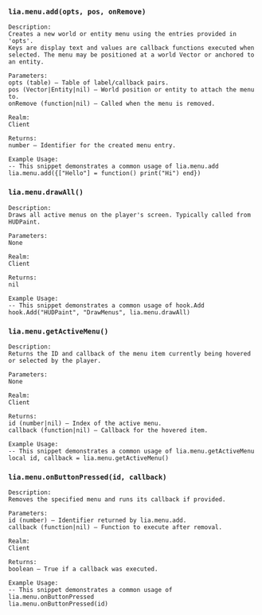 ### `lia.menu.add(opts, pos, onRemove)`

    
    Description:
    Creates a new world or entity menu using the entries provided in 'opts'.
    Keys are display text and values are callback functions executed when
    selected. The menu may be positioned at a world Vector or anchored to
    an entity.
    
    Parameters:
    opts (table) – Table of label/callback pairs.
    pos (Vector|Entity|nil) – World position or entity to attach the menu to.
    onRemove (function|nil) – Called when the menu is removed.
    
    Realm:
    Client
    
    Returns:
    number – Identifier for the created menu entry.
    
    Example Usage:
    -- This snippet demonstrates a common usage of lia.menu.add
    lia.menu.add({["Hello"] = function() print("Hi") end})

### `lia.menu.drawAll()`

    
    Description:
    Draws all active menus on the player's screen. Typically called from
    HUDPaint.
    
    Parameters:
    None
    
    Realm:
    Client
    
    Returns:
    nil
    
    Example Usage:
    -- This snippet demonstrates a common usage of hook.Add
    hook.Add("HUDPaint", "DrawMenus", lia.menu.drawAll)

### `lia.menu.getActiveMenu()`

    
    Description:
    Returns the ID and callback of the menu item currently being hovered
    or selected by the player.
    
    Parameters:
    None
    
    Realm:
    Client
    
    Returns:
    id (number|nil) – Index of the active menu.
    callback (function|nil) – Callback for the hovered item.
    
    Example Usage:
    -- This snippet demonstrates a common usage of lia.menu.getActiveMenu
    local id, callback = lia.menu.getActiveMenu()

### `lia.menu.onButtonPressed(id, callback)`

    
    Description:
    Removes the specified menu and runs its callback if provided.
    
    Parameters:
    id (number) – Identifier returned by lia.menu.add.
    callback (function|nil) – Function to execute after removal.
    
    Realm:
    Client
    
    Returns:
    boolean – True if a callback was executed.
    
    Example Usage:
    -- This snippet demonstrates a common usage of lia.menu.onButtonPressed
    lia.menu.onButtonPressed(id)

